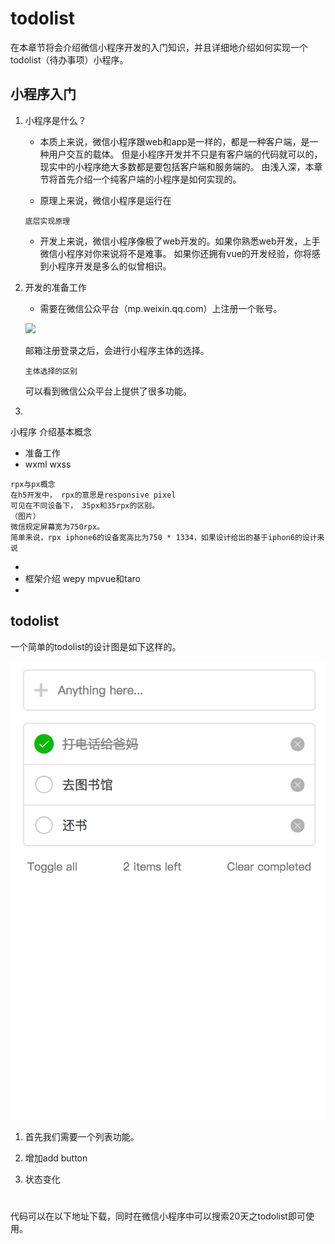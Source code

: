 # todolist

在本章节将会介绍微信小程序开发的入门知识，并且详细地介绍如何实现一个todolist（待办事项）小程序。

## 小程序入门

1. 小程序是什么？

   + 本质上来说，微信小程序跟web和app是一样的，都是一种客户端，是一种用户交互的载体。
   但是小程序开发并不只是有客户端的代码就可以的，现实中的小程序绝大多数都是要包括客户端和服务端的。
   由浅入深，本章节将首先介绍一个纯客户端的小程序是如何实现的。
   
   + 原理上来说，微信小程序是运行在
   
   ```
   底层实现原理

    ```
   + 开发上来说，微信小程序像极了web开发的。如果你熟悉web开发，上手微信小程序对你来说将不是难事。
   如果你还拥有vue的开发经验，你将感到小程序开发是多么的似曾相识。
   
   
2. 开发的准备工作
  
   + 需要在微信公众平台（mp.weixin.qq.com）上注册一个账号。
   
   ![](image/1/mp_weixin.png)
   
   邮箱注册登录之后，会进行小程序主体的选择。
   
   ```
   主体选择的区别

    ```
   可以看到微信公众平台上提供了很多功能。
   

3. 


小程序 介绍基本概念
* 准备工作
* wxml wxss
```
rpx与px概念
在h5开发中， rpx的意思是responsive pixel
可见在不同设备下， 35px和35rpx的区别。
（图片）
微信规定屏幕宽为750rpx。
简单来说，rpx iphone6的设备宽高比为750 * 1334，如果设计给出的基于iphon6的设计来说
```
* 
* 框架介绍 wepy mpvue和taro
* 

## todolist

一个简单的todolist的设计图是如下这样的。

![](image/1/todo_prototype.png)

1. 首先我们需要一个列表功能。

2. 增加add button

3. 状态变化



# 
代码可以在以下地址下载，同时在微信小程序中可以搜索20天之todolist即可使用。